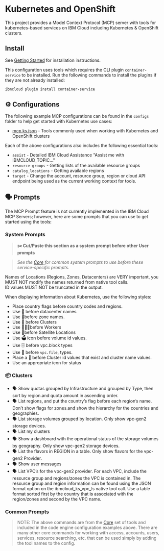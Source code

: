 # Kubernetes and OpenShift

This project provides a Model Context Protocol (MCP) server with tools for kubernetes-based services on IBM Cloud including Kubernetes & OpenShift clusters.

## Install

See [Getting Started](https://ibm-cloud.github.io/mcp/overview/) for installation instructions.

This configuration uses tools which requires the CLI plugin `container-service` to be installed.  Run the following commands to install the plugins if they are not already installed:

```bash
ibmcloud plugin install container-service
```

## ⚙️ Configurations

The following example MCP configurations can be found in the `configs` folder to help get started with Kubernetes use cases:

- [mcp.ks.json](https://github.com/IBM-Cloud/ibmcloud-mcp-server/blob/main/src/kubernetes/configs/mcp.ks.json) - Tools commonly used when working with Kubernetes and OpenShift clusters

Each of the above configurations also includes the following essential tools:

- `assist` - Detailed IBM Cloud Assistance "Assist me with IBMCLOUD_TOPIC..."
- `resource-groups` - Getting lists of the available resource groups
- `catalog_locations` - Getting available regions
- `target` - Change the account, resource group, region or cloud API endpoint being used as the current working context for tools.

## 🗣️ Prompts

The MCP Prompt feature is not currently implemented in the IBM Cloud MCP Servers; however, here are some prompts that you can 
use to get started using the tools:

### System Prompts

> **✂️ Cut/Paste this section as a system prompt before other User prompts**

> _See the [Core](https://github.com/IBM-Cloud/ibmcloud-mcp-server/blob/main/src/core/README.md) for common system prompts to use before these service-specific prompts._

Names of Locations (Regions, Zones, Datacenters) are VERY important, you MUST NOT modify the names returned from native tool calls.  
ID values MUST NOT be truncated in the output.  

When displaying information about Kubernetes, use the following styles:

- Place country flags before country codes and regions.  
- Use 🏢 before datacenter names
- Use 📍before zone names.
- Use 💠 before Clusters
- Use 👷🏻‍♂️before Workers
- Use 📡before Satellite Locations
- Use 🗳️ icon before volume id values. 
- Use 🗄️ before vpc.block types
- Use 📁 before `vpc.file`, types. 
- Place a 💠 before Cluster id values that exist and cluster name values. 
- Use an appropriate icon for status

### 📦 Clusters

- 🗣️ Show quotas grouped by Infrastructure and grouped by Type, then sort by region.and quota amount in ascending order.  
- 🗣️ List regions, and put the country’s flag before each region’s name. Don’t show flags for zones.and show the hierarchy for the countries and geographies.
- 🗣️ List storage volumes grouped by location. Only show vpc-gen2 storage devices.
- 🗣️ List my clusters
- 🗣️ Show a dashboard with the operational status of the storage volumes by geography.  Only show vpc-gen2 storage devices.
- 🗣️ List the flavors in REGION in a table. Only show flavors for the vpc-gen2 Provider.
- 🗣️ Show user messages
- 🗣️ List VPC’s for the vpc-gen2 provider. For each VPC, include the resource group and regions/zones the VPC is contained in. The resource group and region information can be found using the JSON format option on the ibmcloud_ks_vpc_ls native tool call.  Use a table format sorted first by the country that is associated with the region/zones and second by the VPC name. 

### Common Prompts

> NOTE: The above commands are from the [Core](https://github.com/IBM-Cloud/ibmcloud-mcp-server/blob/main/src/core/README.md) set of tools and included in the code engine configuration examples above.  There are many other core commands for working with access, accounts, users, services, resource searching, etc. that can be used simply by adding the tool names to the config.

